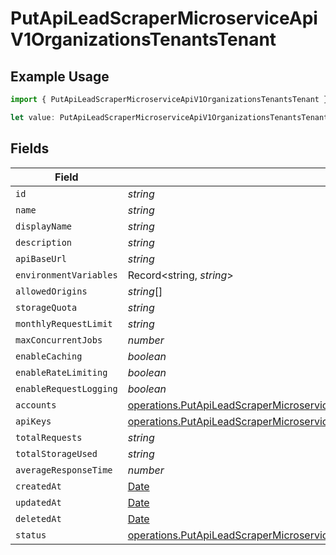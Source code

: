 # PutApiLeadScraperMicroserviceApiV1OrganizationsTenantsTenant

## Example Usage

```typescript
import { PutApiLeadScraperMicroserviceApiV1OrganizationsTenantsTenant } from "oppulence-backend-sdk/models/operations";

let value: PutApiLeadScraperMicroserviceApiV1OrganizationsTenantsTenant = {};
```

## Fields

| Field                                                                                                                                                                                                | Type                                                                                                                                                                                                 | Required                                                                                                                                                                                             | Description                                                                                                                                                                                          |
| ---------------------------------------------------------------------------------------------------------------------------------------------------------------------------------------------------- | ---------------------------------------------------------------------------------------------------------------------------------------------------------------------------------------------------- | ---------------------------------------------------------------------------------------------------------------------------------------------------------------------------------------------------- | ---------------------------------------------------------------------------------------------------------------------------------------------------------------------------------------------------- |
| `id`                                                                                                                                                                                                 | *string*                                                                                                                                                                                             | :heavy_minus_sign:                                                                                                                                                                                   | N/A                                                                                                                                                                                                  |
| `name`                                                                                                                                                                                               | *string*                                                                                                                                                                                             | :heavy_minus_sign:                                                                                                                                                                                   | N/A                                                                                                                                                                                                  |
| `displayName`                                                                                                                                                                                        | *string*                                                                                                                                                                                             | :heavy_minus_sign:                                                                                                                                                                                   | N/A                                                                                                                                                                                                  |
| `description`                                                                                                                                                                                        | *string*                                                                                                                                                                                             | :heavy_minus_sign:                                                                                                                                                                                   | N/A                                                                                                                                                                                                  |
| `apiBaseUrl`                                                                                                                                                                                         | *string*                                                                                                                                                                                             | :heavy_minus_sign:                                                                                                                                                                                   | N/A                                                                                                                                                                                                  |
| `environmentVariables`                                                                                                                                                                               | Record<string, *string*>                                                                                                                                                                             | :heavy_minus_sign:                                                                                                                                                                                   | N/A                                                                                                                                                                                                  |
| `allowedOrigins`                                                                                                                                                                                     | *string*[]                                                                                                                                                                                           | :heavy_minus_sign:                                                                                                                                                                                   | N/A                                                                                                                                                                                                  |
| `storageQuota`                                                                                                                                                                                       | *string*                                                                                                                                                                                             | :heavy_minus_sign:                                                                                                                                                                                   | N/A                                                                                                                                                                                                  |
| `monthlyRequestLimit`                                                                                                                                                                                | *string*                                                                                                                                                                                             | :heavy_minus_sign:                                                                                                                                                                                   | N/A                                                                                                                                                                                                  |
| `maxConcurrentJobs`                                                                                                                                                                                  | *number*                                                                                                                                                                                             | :heavy_minus_sign:                                                                                                                                                                                   | N/A                                                                                                                                                                                                  |
| `enableCaching`                                                                                                                                                                                      | *boolean*                                                                                                                                                                                            | :heavy_minus_sign:                                                                                                                                                                                   | N/A                                                                                                                                                                                                  |
| `enableRateLimiting`                                                                                                                                                                                 | *boolean*                                                                                                                                                                                            | :heavy_minus_sign:                                                                                                                                                                                   | N/A                                                                                                                                                                                                  |
| `enableRequestLogging`                                                                                                                                                                               | *boolean*                                                                                                                                                                                            | :heavy_minus_sign:                                                                                                                                                                                   | N/A                                                                                                                                                                                                  |
| `accounts`                                                                                                                                                                                           | [operations.PutApiLeadScraperMicroserviceApiV1OrganizationsTenantsTenantsAccounts](../../models/operations/putapileadscrapermicroserviceapiv1organizationstenantstenantsaccounts.md)[]               | :heavy_minus_sign:                                                                                                                                                                                   | N/A                                                                                                                                                                                                  |
| `apiKeys`                                                                                                                                                                                            | [operations.PutApiLeadScraperMicroserviceApiV1OrganizationsTenantsTenantsResponseApiKeys](../../models/operations/putapileadscrapermicroserviceapiv1organizationstenantstenantsresponseapikeys.md)[] | :heavy_minus_sign:                                                                                                                                                                                   | N/A                                                                                                                                                                                                  |
| `totalRequests`                                                                                                                                                                                      | *string*                                                                                                                                                                                             | :heavy_minus_sign:                                                                                                                                                                                   | N/A                                                                                                                                                                                                  |
| `totalStorageUsed`                                                                                                                                                                                   | *string*                                                                                                                                                                                             | :heavy_minus_sign:                                                                                                                                                                                   | N/A                                                                                                                                                                                                  |
| `averageResponseTime`                                                                                                                                                                                | *number*                                                                                                                                                                                             | :heavy_minus_sign:                                                                                                                                                                                   | N/A                                                                                                                                                                                                  |
| `createdAt`                                                                                                                                                                                          | [Date](https://developer.mozilla.org/en-US/docs/Web/JavaScript/Reference/Global_Objects/Date)                                                                                                        | :heavy_minus_sign:                                                                                                                                                                                   | N/A                                                                                                                                                                                                  |
| `updatedAt`                                                                                                                                                                                          | [Date](https://developer.mozilla.org/en-US/docs/Web/JavaScript/Reference/Global_Objects/Date)                                                                                                        | :heavy_minus_sign:                                                                                                                                                                                   | N/A                                                                                                                                                                                                  |
| `deletedAt`                                                                                                                                                                                          | [Date](https://developer.mozilla.org/en-US/docs/Web/JavaScript/Reference/Global_Objects/Date)                                                                                                        | :heavy_minus_sign:                                                                                                                                                                                   | N/A                                                                                                                                                                                                  |
| `status`                                                                                                                                                                                             | [operations.PutApiLeadScraperMicroserviceApiV1OrganizationsTenantsTenantsResponseStatus](../../models/operations/putapileadscrapermicroserviceapiv1organizationstenantstenantsresponsestatus.md)     | :heavy_minus_sign:                                                                                                                                                                                   | N/A                                                                                                                                                                                                  |